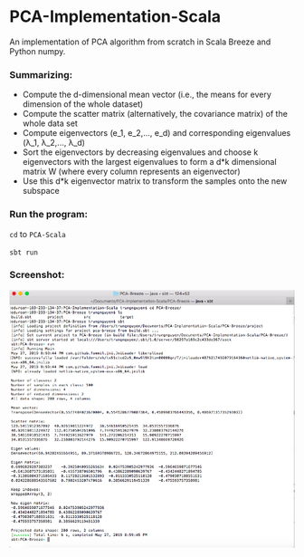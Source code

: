 # PCA-Implementation-Scala

An implementation of PCA algorithm from scratch in Scala Breeze and Python numpy. 

### Summarizing:

* Compute the d-dimensional mean vector (i.e., the means for every dimension of the whole dataset)
* Compute the scatter matrix (alternatively, the covariance matrix) of the whole data set
* Compute eigenvectors (e_1, e_2,..., e_d) and corresponding eigenvalues (λ_1, λ_2,..., λ_d)
* Sort the eigenvectors by decreasing eigenvalues and choose k eigenvectors with the largest eigenvalues to form a d\*k dimensional matrix W (where every column represents an eigenvector)
* Use this d\*k eigenvector matrix to transform the samples onto the new subspace

### Run the program:
`cd` to `PCA-Scala`

`sbt run` 

### Screenshot:
![alt text](https://github.com/trungnguyencs/PCA-Implementation-Scala/blob/master/git_img/run.png "Screenshot")


